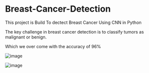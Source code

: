# Breast-Cancer-Detection

This project is Build To dectect Breast Cancer Using CNN in Python 

The key challenge in breast cancer detection is to classify tumors as malignant or benign.

Which we over come with the accuracy of 96% 

![image](https://user-images.githubusercontent.com/54386635/95062650-e526c700-071a-11eb-9496-84b2c9b7cb94.png) 


![image](https://user-images.githubusercontent.com/54386635/95062667-eb1ca800-071a-11eb-8b9a-d2e940aa3222.png)
